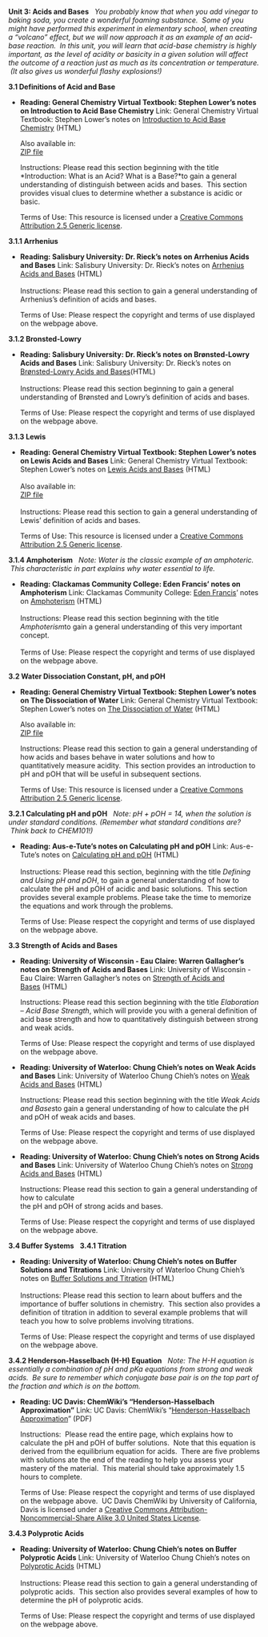 **Unit 3: Acids and Bases** <span id="3"></span> 
*You probably know that when you add vinegar to baking soda, you create
a wonderful foaming substance.  Some of you might have performed this
experiment in elementary school, when creating a “volcano” effect, but
we will now approach it as an example of an acid-base reaction.  In this
unit, you will learn that acid-base chemistry is highly important, as
the level of acidity or basicity in a given solution will affect the
outcome of a reaction just as much as its concentration or temperature.
 (It also gives us wonderful flashy explosions!)*

**3.1 Definitions of Acid and Base** <span id="3.1"></span> 
-   **Reading: General Chemistry Virtual Textbook: Stephen Lower’s notes
    on Introduction to Acid Base Chemistry**
    Link: General Chemistry Virtual Textbook: Stephen Lower’s notes on
    [Introduction to Acid Base
    Chemistry](http://resources.saylor.org.s3.amazonaws.com/CHEM/CHEM102/CHEM102-3.1-Acid-baseIntroduction-CCBYNCSA_files/CHEM102-3.1-Acid-baseIntroduction-CCBYNCSA.html) (HTML)  
      
     Also available in:  
     [ZIP file](http://www.chem1.com/acad/webtext/download.html)  
      
     Instructions: Please read this section beginning with the title
    *Introduction: What is an Acid? What is a Base?*to gain a general
    understanding of distinguish between acids and bases.  This section
    provides visual clues to determine whether a substance is acidic or
    basic.  
      
     Terms of Use: This resource is licensed under a [Creative Commons
    Attribution 2.5 Generic
    license](http://creativecommons.org/licenses/by/2.5/).

**3.1.1 Arrhenius** <span id="3.1.1"></span> 
-   **Reading: Salisbury University: Dr. Rieck’s notes on Arrhenius
    Acids and Bases**
    Link: Salisbury University: Dr. Rieck’s notes on [Arrhenius Acids
    and
    Bases](http://facultyfp.salisbury.edu/dfrieck/htdocs/212/rev/acidbase/arrhenius.htm) (HTML)  
        
     Instructions: Please read this section to gain a general
    understanding of Arrhenius’s definition of acids and bases.    
      
     Terms of Use: Please respect the copyright and terms of use
    displayed on the webpage above.

**3.1.2 Bronsted-Lowry** <span id="3.1.2"></span> 
-   **Reading: Salisbury University: Dr. Rieck’s notes on Brønsted-Lowry
    Acids and Bases**
    Link: Salisbury University: Dr. Rieck’s notes on [Brønsted-Lowry
    Acids and
    Bases](http://facultyfp.salisbury.edu/dfrieck/htdocs/212/rev/acidbase/Bronst.htm)(HTML)  
        
     Instructions: Please read this section beginning to gain a general
    understanding of Brønsted and Lowry’s definition of acids and
    bases.  
      
     Terms of Use: Please respect the copyright and terms of use
    displayed on the webpage above.

**3.1.3 Lewis** <span id="3.1.3"></span> 
-   **Reading: General Chemistry Virtual Textbook: Stephen Lower’s notes
    on Lewis Acids and Bases**
    Link: General Chemistry Virtual Textbook: Stephen Lower’s notes on
    [Lewis Acids and
    Bases](http://resources.saylor.org.s3.amazonaws.com/CHEM/CHEM102/CHEM102-3.1.3-Lewisacidsandbases-CCBYNCSA_files/CHEM102-3.1.3-Lewisacidsandbases-CCBYNCSA.html) (HTML)  
        
     Also available in:  
     [ZIP file](http://www.chem1.com/acad/webtext/download.html)  
        
     Instructions: Please read this section to gain a general
    understanding of Lewis’ definition of acids and bases.  
      
     Terms of Use: This resource is licensed under a [Creative Commons
    Attribution 2.5 Generic
    license](http://creativecommons.org/licenses/by/2.5/).

**3.1.4 Amphoterism** <span id="3.1.4"></span> 
*Note: Water is the classic example of an amphoteric.  This
characteristic in part explains why water essential to life.*

-   **Reading: Clackamas Community College: Eden Francis’ notes on
    Amphoterism**
    Link: Clackamas Community College: [Eden
    Francis](/cdn-cgi/l/email-protection#ff9a9b9a9199bf9c939e9c949e929e8cd19a9b8ac08c8a9d959a9c8bc2bcb7dacdcfcecfcadacdcf90919396919a)’
    notes on
    [Amphoterism](http://dl.clackamas.cc.or.us/ch105-04/amphoter.htm) (HTML)  
        
     Instructions: Please read this section beginning with the title
    *Amphoterism*to gain a general understanding of this very important
    concept.  
        
     Terms of Use: Please respect the copyright and terms of use
    displayed on the webpage above.

**3.2 Water Dissociation Constant, pH, and pOH** <span id="3.2"></span> 
-   **Reading: General Chemistry Virtual Textbook: Stephen Lower’s notes
    on The Dissociation of Water**
    Link: General Chemistry Virtual Textbook: Stephen Lower’s notes on
    [The Dissociation of
    Water](http://resources.saylor.org.s3.amazonaws.com/CHEM/CHEM102/CHEM102-3.2-pHandtitration-CCBYNCSA_files/CHEM102-3.2-pHandtitration-CCBYNCSA.html) (HTML)  
      
     Also available in:  
     [ZIP file](http://www.chem1.com/acad/webtext/download.html)  
      
     Instructions: Please read this section to gain a general
    understanding of how acids and bases behave in water solutions and
    how to quantitatively measure acidity.  This section provides an
    introduction to pH and pOH that will be useful in subsequent
    sections.  
      
     Terms of Use: This resource is licensed under a [Creative Commons
    Attribution 2.5 Generic
    license](http://creativecommons.org/licenses/by/2.5/).

**3.2.1 Calculating pH and pOH** <span id="3.2.1"></span> 
*Note: pH + pOH = 14, when the solution is under standard conditions.
(Remember what standard conditions are?  Think back to CHEM101!)*

-   **Reading: Aus-e-Tute’s notes on Calculating pH and pOH**
    Link: Aus-e-Tute’s notes on [Calculating pH and
    pOH](http://www.ausetute.com.au/phscale.html) (HTML)  
        
     Instructions: Please read this section, beginning with the title
    *Defining and Using pH and pOH*, to gain a general understanding of
    how to calculate the pH and pOH of acidic and basic solutions.  This
    section provides several example problems. Please take the time to
    memorize the equations and work through the problems.  
      
     Terms of Use: Please respect the copyright and terms of use
    displayed on the webpage above.

**3.3 Strength of Acids and Bases** <span id="3.3"></span> 
-   **Reading: University of Wisconsin - Eau Claire: Warren Gallagher’s
    notes on Strength of Acids and Bases**
    Link: University of Wisconsin - Eau Claire: Warren Gallagher’s notes
    on [Strength of Acids and
    Bases](http://www.chem.uwec.edu/Chem150_S07/elaborations/unit6/unit6-d-acid-strength.html) (HTML)  
      
     Instructions: Please read this section beginning with the title
    *Elaboration – Acid Base Strength*, which will provide you with a
    general definition of acid base strength and how to quantitatively
    distinguish between strong and weak acids.    
      
     Terms of Use: Please respect the copyright and terms of use
    displayed on the webpage above.

-   **Reading: University of Waterloo: Chung Chieh’s notes on Weak Acids
    and Bases**
    Link: University of Waterloo Chung Chieh’s notes on [Weak Acids and
    Bases](http://www.science.uwaterloo.ca/%7Ecchieh/cact/c123/wkacids.html) (HTML)  
      
     Instructions: Please read this section beginning with the title
    *Weak Acids and Bases*to gain a general understanding of how to
    calculate the pH and pOH of weak acids and bases.  
      
     Terms of Use: Please respect the copyright and terms of use
    displayed on the webpage above.

-   **Reading: University of Waterloo: Chung Chieh’s notes on Strong
    Acids and Bases**
    Link: University of Waterloo Chung Chieh’s notes on [Strong Acids
    and
    Bases](http://www.science.uwaterloo.ca/%7Ecchieh/cact/c123/stacids.html) (HTML)  
      
     Instructions: Please read this section to gain a general
    understanding of how to calculate  
     the pH and pOH of strong acids and bases.  
      
     Terms of Use: Please respect the copyright and terms of use
    displayed on the webpage above.

**3.4 Buffer Systems** <span id="3.4"></span> 
**3.4.1 Titration** <span id="3.4.1"></span> 
-   **Reading: University of Waterloo: Chung Chieh’s notes on Buffer
    Solutions and Titrations**
    Link: University of Waterloo Chung Chieh’s notes on [Buffer
    Solutions and
    Titration](http://www.science.uwaterloo.ca/%7Ecchieh/cact/c123/buffer.html) (HTML)  
        
     Instructions: Please read this section to learn about buffers and
    the importance of buffer solutions in chemistry.  This section also
    provides a definition of titration in addition to several example
    problems that will teach you how to solve problems involving
    titrations.  
      
     Terms of Use: Please respect the copyright and terms of use
    displayed on the webpage above.

**3.4.2 Henderson-Hasselbach (H-H) Equation** <span id="3.4.2"></span> 
*Note: The H-H equation is essentially a combination of pH and pKa
equations from strong and weak acids.  Be sure to remember which
conjugate base pair is on the top part of the fraction and which is on
the bottom.*

-   **Reading: UC Davis: ChemWiki’s “Henderson-Hasselbach
    Approximation”**
    Link: UC Davis: ChemWiki’s “[Henderson-Hasselbach
    Approximation](http://www.saylor.org/site/wp-content/uploads/2012/07/Henderson.pdf)”
    (PDF)  
      
     Instructions:  Please read the entire page, which explains how to
    calculate the pH and pOH of buffer solutions.  Note that this
    equation is derived from the equilibrium equation for acids.  There
    are five problems with solutions ate the end of the reading to help
    you assess your mastery of the material.  This material should take
    approximately 1.5 hours to complete.  
      
     Terms of Use: Please respect the copyright and terms of use
    displayed on the webpage above.  UC Davis ChemWiki by University of
    California, Davis is licensed under a [Creative Commons
    Attribution-Noncommercial-Share Alike 3.0 United States
    License](http://creativecommons.org/licenses/by-nc-sa/3.0/us/).

**3.4.3 Polyprotic Acids** <span id="3.4.3"></span> 
-   **Reading: University of Waterloo: Chung Chieh’s notes on Buffer
    Polyprotic Acids**
    Link: University of Waterloo Chung Chieh’s notes on [Polyprotic
    Acids](http://www.science.uwaterloo.ca/%7Ecchieh/cact/c123/polyprot.html) (HTML)  
        
     Instructions: Please read this section to gain a general
    understanding of polyprotic acids.  This section also provides
    several examples of how to determine the pH of polyprotic acids.  
      
     Terms of Use: Please respect the copyright and terms of use
    displayed on the webpage above.


